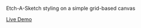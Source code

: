 Etch-A-Sketch styling on a simple grid-based canvas

[Live Demo](https://blpeters.github.io/JS-A-Sketch/)
